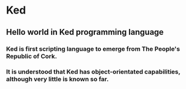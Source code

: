 # Ked
## Hello world in Ked programming language

### Ked is first scripting language to emerge from The People's Republic of Cork.

### It is understood that Ked has object-orientated capabilities, although very little is known so far.
